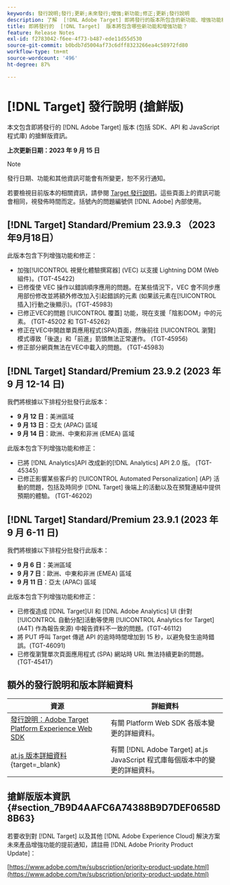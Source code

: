 ```yaml
---
keywords: 發行說明;發行;更新;未來發行;增強;新功能;修正;更新;發行說明
description: 了解  [!DNL Adobe Target] 即將發行的版本所包含的新功能、增強功能和修正，其中包括 SDK、API 和 JavaScript 程式庫。
title: 即將發行的  [!DNL Target]  版本將包含哪些新功能和增強功能？
feature: Release Notes
exl-id: f2783042-f6ee-4f73-b487-ede11d55d530
source-git-commit: b0bdb7d5004af73c6dff8323266ea4c58972fd80
workflow-type: tm+mt
source-wordcount: '496'
ht-degree: 87%

---
```


# [!DNL Target] 發行說明 (搶鮮版)

本文包含即將發行的 [!DNL Adobe Target] 版本 (包括 SDK、API 和 JavaScript 程式庫) 的搶鮮版資訊。

**上次更新日期：2023 年 9 月 15 日**

>[!NOTE]
>
>發行日期、功能和其他資訊可能會有所變更，恕不另行通知。
>
>若要檢視目前版本的相關資訊，請參閱 [Target 發行說明](release-notes.md)。這些頁面上的資訊可能會相同，視發佈時間而定。括號內的問題編號供 [!DNL Adobe] 內部使用。

## [!DNL Target] Standard/Premium 23.9.3 （2023年9月18日）

此版本包含下列增強功能和修正：

* 加強[!UICONTROL 視覺化體驗撰寫器] (VEC) 以支援 Lightning DOM (Web 組件)。(TGT-45422)
* 已修復使 VEC 操作以錯誤順序應用的問題。在某些情況下，VEC 會不同步應用部份修改並將額外修改加入引起錯誤的元素 (如果該元素在[!UICONTROL 插入]行動之後顯示)。(TGT-45983)
* 已修正VEC的問題 [!UICONTROL 覆蓋] 功能，現在支援「陰影DOM」中的元素。 (TGT-45202 和 TGT-45262)
* 修正在VEC中開啟單頁應用程式(SPA)頁面，然後前往 [!UICONTROL 瀏覽] 模式導致「後退」和「前進」箭頭無法正常運作。 (TGT-45956)
* 修正部分網頁無法在VEC中載入的問題。 (TGT-45983)

## [!DNL Target] Standard/Premium 23.9.2 (2023 年 9 月 12-14 日)

我們將根據以下排程分批發行此版本：

* **9 月 12 日**：美洲區域
* **9 月 13 日**：亞太 (APAC) 區域
* **9 月 14 日**：歐洲、中東和非洲 (EMEA) 區域

此版本包含下列增強功能和修正：

* 已將 [!DNL Analytics]API 改成新的[!DNL Analytics] API 2.0 版。 (TGT-45345)
* 已修正影響某些客戶的 [!UICONTROL Automated Personalization] (AP) 活動的問題，包括及時同步 [!DNL Target] 後端上的活動以及在預覽連結中提供預期的體驗。 (TGT-46202)

## [!DNL Target] Standard/Premium 23.9.1 (2023 年 9 月 6-11 日)

我們將根據以下排程分批發行此版本：

* **9 月 6 日**：美洲區域
* **9 月 7 日**：歐洲、中東和非洲 (EMEA) 區域
* **9 月 11 日**：亞太 (APAC) 區域

此版本包含下列增強功能和修正：

* 已修復造成 [!DNL Target]UI 和 [!DNL Adobe Analytics] UI (針對[!UICONTROL 自動分配]活動等使用 [!UICONTROL Analytics for Target] (A4T) 作為報告來源) 中報告資料不一致的問題。(TGT-46112)
* 將 PUT 呼叫 Target 傳遞 API 的逾時時間增加到 15 秒，以避免發生逾時錯誤。(TGT-46091)
* 已修復瀏覽單次頁面應用程式 (SPA) 網站時 URL 無法持續&#x200B;&#x200B;更新的問題。(TGT-45417)

## 額外的發行說明和版本詳細資料

| 資源 | 詳細資料 |
|--- |--- |
| [發行說明：Adobe Target Platform Experience Web SDK](https://experienceleague.adobe.com/docs/experience-platform/edge/release-notes.html?lang=zh-Hant) | 有關 Platform Web SDK 各版本變更的詳細資料。 |
| [at.js 版本詳細資料](https://experienceleague.corp.adobe.com/docs/target-dev/developer/client-side/at-js-implementation/target-atjs-versions.html){target=_blank} | 有關 [!DNL Adobe Target] at.js JavaScript 程式庫每個版本中的變更的詳細資料。 |

## 搶鮮版版本資訊 {#section_7B9D4AAFC6A74388B9D7DEF0658D8B63}

若要收到對 [!DNL Target] 以及其他 [!DNL Adobe Experience Cloud] 解決方案未來產品增強功能的提前通知，請註冊 [!DNL Adobe Priority Product Update]：

[https://www.adobe.com/tw/subscription/priority-product-update.html](https://www.adobe.com/tw/subscription/priority-product-update.html)

